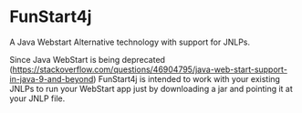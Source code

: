 # FunStart4j
A Java Webstart Alternative technology with support for JNLPs.

Since Java WebStart is being deprecated (https://stackoverflow.com/questions/46904795/java-web-start-support-in-java-9-and-beyond) FunStart4j is intended to work with your existing JNLPs to run your WebStart app just by downloading a jar and pointing it at your JNLP file.
